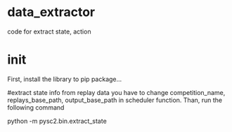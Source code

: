 # data_extractor
code for extract state, action


# init
First, install the library to pip package...

#extract state info from replay data
you have to change competition_name, replays_base_path, output_base_path in scheduler function. Than, run the following command

python -m pysc2.bin.extract_state 
